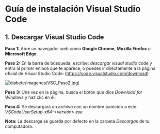 # Guía de instalación Visual Studio Code 

## 1. Descargar Visual Studio Code

**Paso 1:** Abre un navegador web como **Google Chrome**, **Mozilla Firefox** o **Microsoft Edge**.

**Paso 2:** En la barra de búsqueda, escribe: *descargar visual studio code* y entra al primer enlace que te aparece, o puedes ir directamente a la página oficial de Visual Studio Code: (https://code.visualstudio.com/download)

![diabete/imagenes/VSC_Paso2.jpg](https://github.com/adiacla/diabetes/blob/main/imagenes/VSC_Paso2.jpg?raw=true))

**Paso 3:** Una vez en la página, busca el botón que dice *Download for Windows* y haz clic en él.

**Paso 4:** Se descargará un archivo con un nombre parecido a este: *VSCodeUserSetup-x64-<versión>.exe*

**Nota:** La descarga se guarda por defecto en la carpeta *Descargas* de tu computadora.
